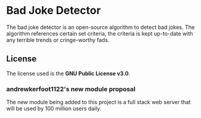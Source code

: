 # Bad Joke Detector


The bad joke detector is an open-source algorithm to detect bad jokes. The algorithm references certain set criteria, the criteria is kept up-to-date with any terrible trends or cringe-worthy fads.


## License


The license used is the **GNU Public License v3.0**.

### andrewkerfoot1122's new module proposal
The new module being added to this project is a full stack web server that will be used by 100 million users daily.
